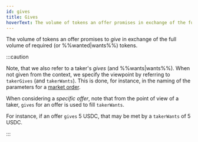 ```yaml
---
id: gives
title: Gives
hoverText: The volume of tokens an offer promises in exchange of the full volume of required (or wanted) tokens.
---
```


The volume of tokens an offer promises to _give_ in exchange of the full volume of required (or %%wanted|wants%%) tokens.

:::caution

Note, that we also refer to a taker's *gives* (and %%wants|wants%%). When not given from the context, we specify the viewpoint by referring to `takerGives` (and `takerWants`). This is done, for instance, in the naming of the parameters for a [market order](../contracts/technical-references/taking-and-making-offers/taker-order/README.md#market-order).

When considering a *specific offer*, note that from the point of view of a taker, `gives` for an offer is used to fill `takerWants`.

For instance, if an offer `gives` 5 USDC, that may be met by a `takerWants` of 5 USDC.

:::
